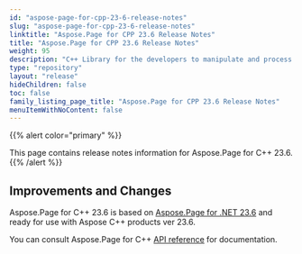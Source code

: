 ```yaml
---
id: "aspose-page-for-cpp-23-6-release-notes"
slug: "aspose-page-for-cpp-23-6-release-notes"
linktitle: "Aspose.Page for CPP 23.6 Release Notes"
title: "Aspose.Page for CPP 23.6 Release Notes"
weight: 95
description: "C++ Library for the developers to manipulate and process PS, EPS, and XPS files. Release Notes of Aspose.Page API solution for C++ | Release 2023.06"
type: "repository"
layout: "release"
hideChildren: false
toc: false
family_listing_page_title: "Aspose.Page for CPP 23.6 Release Notes"
menuItemWithNoContent: false
---
```


{{% alert color="primary" %}}

This page contains release notes information for Aspose.Page for C++ 23.6.
{{% /alert %}}

## Improvements and Changes

Aspose.Page for C++ 23.6 is based on [Aspose.Page for .NET 23.6](/page/net/release-notes/2023/aspose-page-for-net-23-6-release-notes/) and ready for use with Aspose C++ products ver 23.6.

You can consult Aspose.Page for C++ [API reference](https://apireference.aspose.com/cpp/page/) for documentation.
